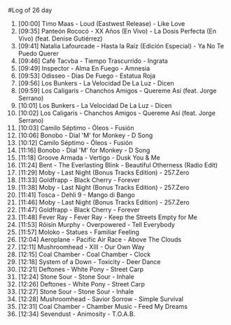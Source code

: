 #Log of 26 day

1. [00:00] Timo Maas - Loud (Eastwest Release) - Like Love
1. [09:35] Panteón Rococó - XX Años (En Vivo) - La Dosis Perfecta (En Vivo) (feat. Denise Gutiérrez)
1. [09:41] Natalia Lafourcade - Hasta la Raíz (Edición Especial) - Ya No Te Puedo Querer
1. [09:46] Café Tacvba - Tiempo Trascurrido - Ingrata
1. [09:49] Inspector - Alma En Fuego - Amnesia
1. [09:53] Odisseo - Días De Fuego - Estatua Roja
1. [09:56] Los Bunkers - La Velocidad De La Luz - Dicen
1. [09:59] Los Caligaris - Chanchos Amigos - Quereme Así (feat. Jorge Serrano)
1. [10:01] Los Bunkers - La Velocidad De La Luz - Dicen
1. [10:02] Los Caligaris - Chanchos Amigos - Quereme Así (feat. Jorge Serrano)
1. [10:03] Camilo Séptimo - Óleos - Fusión
1. [10:06] Bonobo - Dial 'M' for Monkey - D Song
1. [10:12] Camilo Séptimo - Óleos - Fusión
1. [11:16] Bonobo - Dial 'M' for Monkey - D Song
1. [11:18] Groove Armada - Vertigo - Dusk You & Me
1. [11:24] Bent - The Everlasting Blink - Beautiful Otherness (Radio Edit)
1. [11:29] Moby - Last Night (Bonus Tracks Edition) - 257.Zero
1. [11:33] Goldfrapp - Black Cherry - Forever
1. [11:38] Moby - Last Night (Bonus Tracks Edition) - 257.Zero
1. [11:41] Tosca - Dehli 9 - Mango di Bango
1. [11:46] Moby - Last Night (Bonus Tracks Edition) - 257.Zero
1. [11:47] Goldfrapp - Black Cherry - Forever
1. [11:48] Fever Ray - Fever Ray - Keep the Streets Empty for Me
1. [11:53] Róisín Murphy - Overpowered - Tell Everybody
1. [11:57] Moloko - Statues - Familiar Feeling
1. [12:04] Aeroplane - Pacific Air Race - Above The Clouds
1. [12:11] Mushroomhead - XIII - Our Own Way
1. [12:15] Coal Chamber - Coal Chamber - Clock
1. [12:18] System of a Down - Toxicity - Deer Dance
1. [12:21] Deftones - White Pony - Street Carp
1. [12:24] Stone Sour - Stone Sour - Inhale
1. [12:26] Deftones - White Pony - Street Carp
1. [12:27] Stone Sour - Stone Sour - Inhale
1. [12:28] Mushroomhead - Savior Sorrow - Simple Survival
1. [12:31] Coal Chamber - Chamber Music - Feed My Dreams
1. [12:34] Sevendust - Animosity - T.O.A.B.
